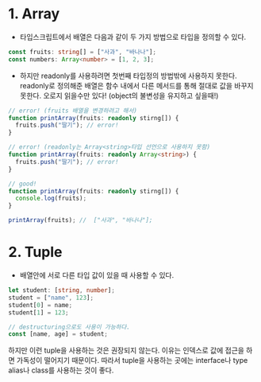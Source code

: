 # 1. Array

- 타입스크립트에서 배열은 다음과 같이 두 가지 방법으로 타입을 정의할 수 있다.

```typescript
const fruits: string[] = ["사과", "바나나"];
const numbers: Array<number> = [1, 2, 3];
```

- 하지만 readonly를 사용하려면 첫번째 타입정의 방법밖에 사용하지 못한다. readonly로 정의해준 배열은 함수 내에서 다른 메서드를 통해 절대로 값을 바꾸지 못한다. 오로지 읽을수만 있다! (object의 불변성을 유지하고 싶을때!)

```typescript
// error! (fruits 배열을 변경하려고 해서)
function printArray(fruits: readonly stirng[]) {
  fruits.push("딸기"); // error!
}

// error! (readonly는 Array<string>타입 선언으로 사용하지 못함)
function printArray(fruits: readonly Array<string>) {
  fruits.push("딸기"); // error!
}

// good!
function printArray(fruits: readonly stirng[]) {
  console.log(fruits);
}

printArray(fruits); //  ["사과", "바나나"];
```

# 2. Tuple

- 배열안에 서로 다른 타입 값이 있을 때 사용할 수 있다.

```typescript
let student: [string, number];
student = ["name", 123];
student[0] = name;
student[1] = 123;

// destructuring으로도 사용이 가능하다.
const [name, age] = student;
```

하지만 이런 tuple을 사용하는 것은 권장되지 않는다. 이유는 인덱스로 값에 접근을 하면 가독성이 떨어지기 때문이다. 따라서 tuple을 사용하는 곳에는 interface나 type alias나 class를 사용하는 것이 좋다.
